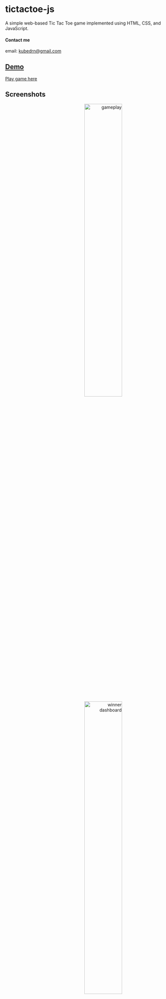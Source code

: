 <style>
img
{
    display:block; 
    float:none; 
    margin-left:auto;
    margin-right:auto;
    width:60%;
}
</style> 


# tictactoe-js
A simple web-based Tic Tac Toe game implemented using HTML, CSS, and JavaScript.

#### Contact me
email: [kubedrn@gmail.com](mailto:kubedrn@gmail.com)<br>
<a href="https://www.linkedin.com/in/ubed9">
  <!-- <img align="left" alt="Ubed's LinkedIN" width="22px" src="https://upload.wikimedia.org/wikipedia/commons/8/81/LinkedIn_icon.svg" /><br> -->

## Demo
Play game [here](https://65ae51a07077ff276e4d9826--deluxe-licorice-d069b8.netlify.app/)

## Screenshots

<p align="right" width="100%">
  <img src="https://github.com/ubednama/tictactoe-js/assets/61332446/08a06a65-3ba6-4b30-b58c-9e6109bab482" alt="gameplay" style= "width: 49%;"  />
  <img src="https://github.com/ubednama/tictactoe-js/assets/61332446/38453222-d13e-4a60-8b4c-f2778eaa7289" alt="winner dashboard" style= "width: 49%;"  />
</p>


## Features

- Two-player mode for local multiplayer
- Responsive design for various screen sizes

## To DO
- ~~Add Random Quotes at bottom~~ (✅Done)
- Add Computer vs Human mode

## Contributing
If you'd like to contribute to this project, please follow these steps:

- Fork the repository.
- Create a new branch for your feature.
- Make your changes and commit them.
- Push to the branch.
- Submit a pull request.
